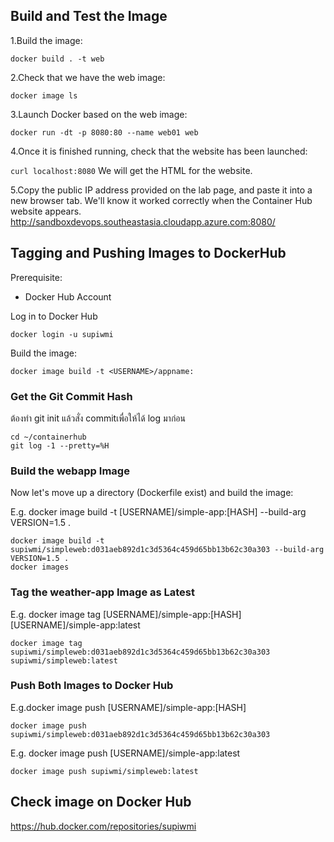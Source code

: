 ## Build and Test the Image
1.Build the image:

`docker build . -t web`

2.Check that we have the web image:

`docker image ls` 

3.Launch Docker based on the web image:

`docker run -dt -p 8080:80 --name web01 web` 

4.Once it is finished running, check that the website has been launched:

`curl localhost:8080` 
We will get the HTML for the website.

5.Copy the public IP address provided on the lab page, and paste it into a new browser tab. We'll know it worked correctly when the Container Hub website appears.
http://sandboxdevops.southeastasia.cloudapp.azure.com:8080/

## Tagging and Pushing Images to DockerHub

Prerequisite:
- Docker Hub Account

Log in to Docker Hub

`docker login -u supiwmi`

Build the image:

`docker image build -t <USERNAME>/appname:`

### Get the Git Commit Hash
ต้องทำ git init แล้วสั่ง commitเพื่อให้ได้ log มาก่อน

```
cd ~/containerhub 
git log -1 --pretty=%H
``` 

### Build the webapp Image
Now let's move up a directory (Dockerfile exist) and build the image:

E.g. docker image build -t [USERNAME]/simple-app:[HASH] --build-arg VERSION=1.5 . 
``` 
docker image build -t supiwmi/simpleweb:d031aeb892d1c3d5364c459d65bb13b62c30a303 --build-arg VERSION=1.5 .
docker images
```

### Tag the weather-app Image as Latest
E.g. docker image tag [USERNAME]/simple-app:[HASH] [USERNAME]/simple-app:latest
```
docker image tag supiwmi/simpleweb:d031aeb892d1c3d5364c459d65bb13b62c30a303 supiwmi/simpleweb:latest
```

### Push Both Images to Docker Hub
E.g.docker image push [USERNAME]/simple-app:[HASH]

`docker image push supiwmi/simpleweb:d031aeb892d1c3d5364c459d65bb13b62c30a303` 

E.g. docker image push [USERNAME]/simple-app:latest

`docker image push supiwmi/simpleweb:latest` 


## Check image on Docker Hub

https://hub.docker.com/repositories/supiwmi
